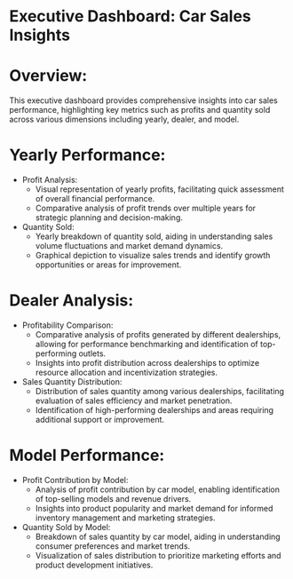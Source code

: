 # Executive Dashboard: Car Sales Insights

# Overview:
This executive dashboard provides comprehensive insights into car sales performance, highlighting key metrics such as profits and quantity sold across various dimensions including yearly, dealer, and model.

# Yearly Performance:
- Profit Analysis:
  - Visual representation of yearly profits, facilitating quick assessment of overall financial performance.
  - Comparative analysis of profit trends over multiple years for strategic planning and decision-making.
- Quantity Sold:
  - Yearly breakdown of quantity sold, aiding in understanding sales volume fluctuations and market demand dynamics.
  - Graphical depiction to visualize sales trends and identify growth opportunities or areas for improvement.

# Dealer Analysis:
- Profitability Comparison:
  - Comparative analysis of profits generated by different dealerships, allowing for performance benchmarking and identification of top-performing outlets.
  - Insights into profit distribution across dealerships to optimize resource allocation and incentivization strategies.
- Sales Quantity Distribution:
  - Distribution of sales quantity among various dealerships, facilitating evaluation of sales efficiency and market penetration.
  - Identification of high-performing dealerships and areas requiring additional support or improvement.

# Model Performance:
- Profit Contribution by Model:
  - Analysis of profit contribution by car model, enabling identification of top-selling models and revenue drivers.
  - Insights into product popularity and market demand for informed inventory management and marketing strategies.
- Quantity Sold by Model:
  - Breakdown of sales quantity by car model, aiding in understanding consumer preferences and market trends.
  - Visualization of sales distribution to prioritize marketing efforts and product development initiatives.

